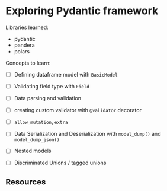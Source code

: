 # Exploring Pydantic framework

Libraries learned:
- pydantic
- pandera
- polars

Concepts to learn:
- [ ] Defining dataframe model with `BasicModel`
- [ ] Validating field type with `Field`
- [ ] Data parsing and validation 
- [ ] creating custom validator with `@validator` decorator
- [ ] `allow_mutation`, `extra`
- [ ] Data Serialization and Deserialization with `model_dump()` and `model_dump_json()`
- [ ] Nested models 
- [ ] Discriminated Unions / tagged unions


## Resources

